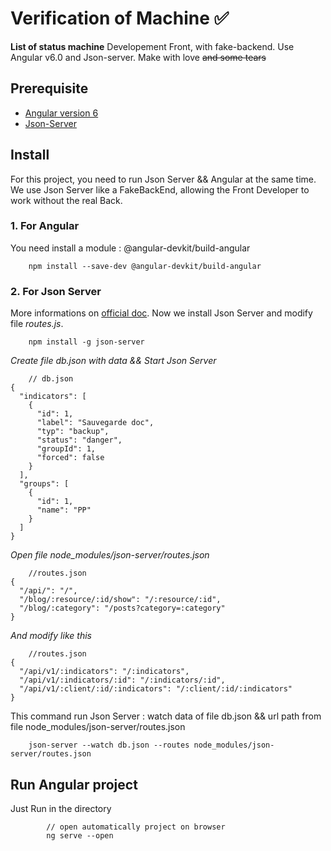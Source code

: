 # Verification of Machine  :white_check_mark:

**List of status machine** 
Developement Front, with fake-backend. Use Angular v6.0 and Json-server. Make with love ~~and some tears~~


## Prerequisite

- [Angular version 6](https://angular.io/)
- [Json-Server](https://github.com/typicode/json-server)


## Install

For this project, you need to run Json Server && Angular at the same time. We use Json Server like a FakeBackEnd, allowing the Front Developer to work without the real Back.

### 1. For Angular 
You need install a module : @angular-devkit/build-angular 
	
```
	npm install --save-dev @angular-devkit/build-angular
```

### 2. For Json Server   
More informations on [official doc](https://github.com/typicode/json-server). Now we install Json Server and modify file _routes.js_.
```
	npm install -g json-server
```
_Create file db.json with data && Start Json Server_
```
	// db.json
{
  "indicators": [
    {
      "id": 1,
      "label": "Sauvegarde doc",
      "typ": "backup",
      "status": "danger",
      "groupId": 1,
      "forced": false
    }
  ], 
  "groups": [
    {
      "id": 1,
      "name": "PP"
    }
  ]
}
```
_Open file node_modules/json-server/routes.json_ 
```
	//routes.json
{
  "/api/": "/",
  "/blog/:resource/:id/show": "/:resource/:id",
  "/blog/:category": "/posts?category=:category"
}

```
_And modify like this_ 
```
	//routes.json
{
  "/api/v1/:indicators": "/:indicators",
  "/api/v1/:indicators/:id": "/:indicators/:id",
  "/api/v1/:client/:id/:indicators": "/:client/:id/:indicators"
}

```


This command run Json Server : watch data of file db.json && url path from file node_modules/json-server/routes.json

```
	json-server --watch db.json --routes node_modules/json-server/routes.json 

```

## Run Angular project 
Just Run in the directory
```
        // open automatically project on browser
        ng serve --open
```
